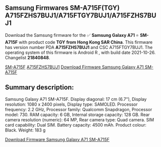 <h2>Samsung Firmwares SM-A715F(TGY) A715FZHS7BUJ1/A715FTGY7BUJ1/A715FZHS7BUJ1</h2>
Download the Samsung firmware for the ✅ <strong>Samsung Galaxy A71 </strong> ⭐ <strong>SM-A715F</strong> with product code <strong>TGY</strong> <strong> from Hong Kong SAR China</strong>. This firmware has version number PDA <strong>A715FZHS7BUJ1</strong> and CSC A715FTGY7BUJ1. The operating system of this firmware is Android R , with build date 2021-10-26. Changelist <strong>21840848</strong>.


[SM-A715F](https://samfirm.shop/samsung/model/SM-A715F)
[A715FZHS7BUJ1](https://samfirm.shop/samsung/pda/A715FZHS7BUJ1)
[Download Firmware Samsung Galaxy A71 SM-A715F](https://samfirm.shop/samsung/firmware/468469)
<h2>Summary description:</h2>
<p>Samsung Galaxy A71 SM-A715F. Display diagonal: 17 cm (6.7"), Display resolution: 1080 x 2400 pixels, Display type: SAMOLED. Processor frequency: 2.2 GHz, Processor family: Qualcomm Snapdragon, Processor model: 730. RAM capacity: 6 GB, Internal storage capacity: 128 GB. Rear camera resolution (numeric): 64 MP, Rear camera type: Quad camera. SIM card capability: Dual SIM. Battery capacity: 4500 mAh. Product colour: Black. Weight: 183 g</p>


[Download Firmware Samsung Galaxy A71 SM-A715F](https://samfirm.shop/samsung/firmware/468469)
